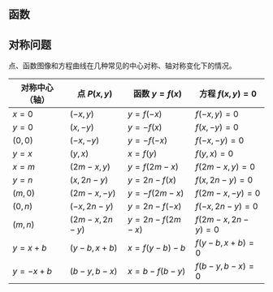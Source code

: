 ## 函数
## 对称问题
点、函数图像和方程曲线在几种常见的中心对称、轴对称变化下的情况。

| 对称中心（轴）  | 点 $P (x, y)$   | 函数 $y=f (x)$    | 方程 $f (x, y)=0$   |
| -------- | -------------- | --------------- | ----------------- |
| $x=0$    | $(-x, y)$      | $y=f (-x)$      | $f(-x, y)=0$      |
| $y=0$    | $(x, -y)$      | $y=-f (x)$      | $f(x, -y)=0$      |
| $(0,0)$  | $(-x, -y)$     | $y=-f (-x)$     | $f(-x, -y)=0$     |
| $y=x$    | $(y, x)$       | $x=f (y)$       | $f(y, x)=0$       |
| $x=m$    | $(2m-x, y)$    | $y=f (2m-x)$    | $f(2m-x, y)=0$    |
| $y=n$    | $(x, 2n-y)$    | $y=2n-f (x)$    | $f(x, 2n-y)=0$    |
| $(m,0)$  | $(2m-x, -y)$   | $y=-f (2m-x)$   | $f(2m-x, -y)=0$   |
| $(0,n)$  | $(-x, 2n-y)$   | $y=2n-f (-x)$   | $f(-x, 2n-y)=0$   |
| $(m, n)$ | $(2m-x, 2n-y)$ | $y=2n-f (2m-x)$ | $f(2m-x, 2n-y)=0$ |
| $y=x+b$  | $(y-b, x+b)$   | $x=f (y-b)-b$   | $f(y-b, x+b)=0$   |
| $y=-x+b$ | $(b-y, b-x)$   | $x=b-f (b-y)$   | $f(b-y, b-x)=0$   |
